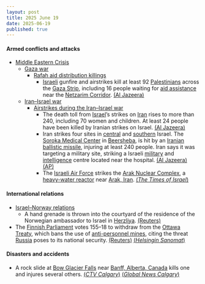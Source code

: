 ```yaml
---
layout: post
title: 2025 June 19
date: 2025-06-19
published: true
---
```



#### Armed conflicts and attacks

* [Middle Eastern Crisis](https://en.wikipedia.org/wiki/Middle_Eastern_crisis_%282023%E2%80%93present%29 "Middle Eastern crisis (2023–present)")
  * [Gaza war](https://en.wikipedia.org/wiki/Gaza_war "Gaza war")
    * [Rafah aid distribution killings](https://en.wikipedia.org/wiki/Rafah_aid_distribution_killings "Rafah aid distribution killings")
      * [Israeli](https://en.wikipedia.org/wiki/Israel_Defense_Forces "Israel Defense Forces") gunfire and airstrikes kill at least 92 [Palestinians](https://en.wikipedia.org/wiki/Palestinians "Palestinians") across the [Gaza Strip](https://en.wikipedia.org/wiki/Gaza_Strip "Gaza Strip"), including 16 people waiting for [aid assistance](https://en.wikipedia.org/wiki/Humanitarian_aid_during_the_Gaza_war "Humanitarian aid during the Gaza war") near the [Netzarim Corridor](https://en.wikipedia.org/wiki/Netzarim_Corridor "Netzarim Corridor"). [(Al Jazeera)](https://www.aljazeera.com/news/2025/6/19/israeli-attacks-kill-at-least-81-people-including-aid-seekers-in-gaza)
  * [Iran–Israel war](https://en.wikipedia.org/wiki/Iran%E2%80%93Israel_war "Iran–Israel war")
    * [Airstrikes during the Iran–Israel war](https://en.wikipedia.org/wiki/List_of_airstrikes_during_the_Iran%E2%80%93Israel_war "List of airstrikes during the Iran–Israel war")
      * The death toll from [Israel](https://en.wikipedia.org/wiki/Israel "Israel")’s strikes on [Iran](https://en.wikipedia.org/wiki/Iran "Iran") rises to more than 240, including 70 women and children. At least 24 people have been killed by Iranian strikes on Israel. [(Al Jazeera)](https://www.aljazeera.com/news/liveblog/2025/6/19/live-israel-attacks-iran-security-agency-trump-mulls-joining-conflict)
      * Iran strikes four sites in [central](https://en.wikipedia.org/wiki/Central_District_%28Israel%29 "Central District (Israel)") and [southern](https://en.wikipedia.org/wiki/Southern_District_%28Israel%29 "Southern District (Israel)") Israel. The [Soroka Medical Center](https://en.wikipedia.org/wiki/Soroka_Medical_Center "Soroka Medical Center") in [Beersheba](https://en.wikipedia.org/wiki/Beersheba "Beersheba"), is hit by an [Iranian](https://en.wikipedia.org/wiki/Islamic_Republic_of_Iran_Armed_Forces "Islamic Republic of Iran Armed Forces") [ballistic missile](https://en.wikipedia.org/wiki/Ballistic_missile "Ballistic missile"), injuring at least 240 people. Iran says it was targeting a military site, striking a Israeli [military](https://en.wikipedia.org/wiki/Israel_Defense_Forces "Israel Defense Forces") and [intelligence](https://en.wikipedia.org/wiki/Israeli_Intelligence_Community "Israeli Intelligence Community") centre located near the hospital. [(Al Jazeera)](https://www.aljazeera.com/news/2025/6/19/israel-attacks-irans-arak-nuclear-reactor-as-iran-strikes-israeli-hospital) [(AP)](https://apnews.com/article/israel-iran-attacks-nuclear-news-06-19-2025-b508817b78ed8d2f6067c1516215cf94)
      * The [Israeli Air Force](https://en.wikipedia.org/wiki/Israeli_Air_Force "Israeli Air Force") strikes the [Arak Nuclear Complex](https://en.wikipedia.org/wiki/IR-40 "IR-40"), a [heavy-water reactor](https://en.wikipedia.org/wiki/Heavy-water_reactor "Heavy-water reactor") near [Arak, Iran](https://en.wikipedia.org/wiki/Arak%2C_Iran "Arak, Iran"). [(*The Times of Israel*)](https://www.timesofisrael.com/idf-strikes-irans-arak-heavy-water-reactor-natanz-site-used-for-nuclear-development/)

#### International relations

* [Israel–Norway relations](https://en.wikipedia.org/wiki/Israel%E2%80%93Norway_relations "Israel–Norway relations")
  * A hand grenade is thrown into the courtyard of the residence of the Norwegian ambassador to Israel in [Herzliya](https://en.wikipedia.org/wiki/Herzliya "Herzliya"). [(Reuters)](https://www.reuters.com/world/europe/explosion-norways-ambassador-residence-tel-aviv-no-injured-says-foreign-ministry-2025-06-19/)
* The [Finnish Parliament](https://en.wikipedia.org/wiki/Parliament_of_Finland "Parliament of Finland") votes 155–18 to withdraw from the [Ottawa Treaty](https://en.wikipedia.org/wiki/Ottawa_Treaty "Ottawa Treaty"), which bans the use of [anti-personnel mines](https://en.wikipedia.org/wiki/Anti-personnel_mine "Anti-personnel mine"), citing the threat [Russia](https://en.wikipedia.org/wiki/Russia "Russia") poses to its national security. [(Reuters)](https://www.reuters.com/world/europe/finnish-parliament-votes-exit-landmines-treaty-due-russia-threat-2025-06-19/) [(*Helsingin Sanomat*)](https://www.hs.fi/politiikka/art-2000011312573.html)

#### Disasters and accidents

* A rock slide at [Bow Glacier Falls](https://en.wikipedia.org/wiki/Bow_Glacier_Falls "Bow Glacier Falls") near [Banff, Alberta, Canada](https://en.wikipedia.org/wiki/Banff%2C_Alberta "Banff, Alberta") kills one and injures several others. [(*CTV Calgary*)](https://www.ctvnews.ca/calgary/article/rockslide-at-bow-glacier-falls-emergency-services-responding/) [(*Global News Calgary*)](https://globalnews.ca/news/11250430/banff-national-park-bow-lake-rock-slide/)
